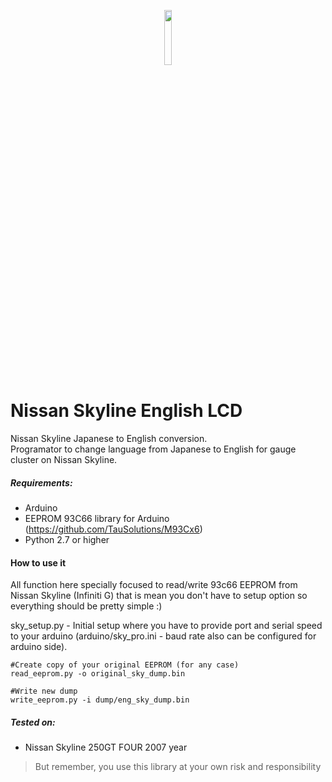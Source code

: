 <p align="center"><img width=15% src="https://github.com/RiLights/Nissan_skyline_eng_lcd/blob/master/eng_lcd.jpg"></p>

# Nissan Skyline English LCD
Nissan Skyline Japanese to English conversion.                             
Programator to change language from Japanese to English for gauge cluster on Nissan Skyline. 

##### Requirements:
- Arduino
- EEPROM 93C66 library for Arduino (https://github.com/TauSolutions/M93Cx6)
- Python 2.7 or higher

#### How to use it
All function here specially focused to read/write 93c66 EEPROM from Nissan Skyline (Infiniti G) that is mean you don't have to setup option so everything should be pretty simple :)

sky_setup.py - Initial setup where you have to provide port and serial speed to your arduino (arduino/sky_pro.ini - baud rate also can be configured for arduino side). 

```
#Create copy of your original EEPROM (for any case)
read_eeprom.py -o original_sky_dump.bin

#Write new dump
write_eeprom.py -i dump/eng_sky_dump.bin
```

##### Tested on:
- Nissan Skyline 250GT FOUR 2007 year
>But remember, you use this library at your own risk and responsibility
